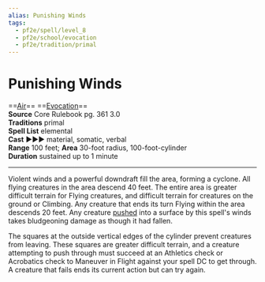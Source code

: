 ```yaml
---
alias: Punishing Winds
tags:
  - pf2e/spell/level_8
  - pf2e/school/evocation
  - pf2e/tradition/primal
---
```


# Punishing Winds

==[Air](Air.md)== ==[Evocation](Evocation.md)==  
__Source__ Core Rulebook pg. 361 3.0  
**Traditions** primal  
**Spell List** elemental  
**Cast** ►►► material, somatic, verbal  
**Range** 100 feet; **Area** 30-foot radius, 100-foot-cylinder  
**Duration** sustained up to 1 minute

---

Violent winds and a powerful downdraft fill the area, forming a cyclone. All flying creatures in the area descend 40 feet. The entire area is greater difficult terrain for Flying creatures, and difficult terrain for creatures on the ground or Climbing. Any creature that ends its turn Flying within the area descends 20 feet. Any creature [pushed](Forced%20Movement.md) into a surface by this spell's winds takes bludgeoning damage as though it had fallen.

The squares at the outside vertical edges of the cylinder prevent creatures from leaving. These squares are greater difficult terrain, and a creature attempting to push through must succeed at an Athletics check or Acrobatics check to Maneuver in Flight against your spell DC to get through. A creature that fails ends its current action but can try again.
